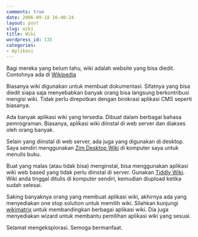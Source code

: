 ```yaml
---
comments: true
date: 2006-09-18 16:40:24
layout: post
slug: wiki
title: Wiki
wordpress_id: 135
categories:
- Aplikasi
---
```


Bagi mereka yang belum tahu, wiki adalah website yang bisa diedit. Contohnya ada di [Wikipedia][]

Biasanya wiki digunakan untuk membuat dokumentasi. Sifatnya yang bisa diedit siapa saja menyebabkan banyak orang bisa langsung berkontribusi mengisi wiki. Tidak perlu direpotkan dengan birokrasi aplikasi CMS seperti biasanya. 



Ada banyak aplikasi wiki yang tersedia. Dibuat dalam berbagai bahasa pemrograman. Biasanya, aplikasi wiki diinstal di web server dan diakses oleh orang banyak. 

Selain yang diinstal di web server, ada juga yang digunakan di desktop. Saya sendiri menggunakan [Zim Desktop Wiki][] di komputer saya untuk menulis buku. 

Buat yang malas (atau tidak bisa) menginstal, bisa menggunakan aplikasi wiki web based yang tidak perlu diinstal di server. Gunakan [Tiddly Wiki][]. Wiki anda tinggal ditulis di komputer sendiri, kemudian diupload ketika sudah selesai.

Saking banyaknya orang yang membuat aplikasi wiki, akhirnya ada yang menyediakan one stop solution untuk memilih wiki. Silahkan kunjungi [wikimatrix] untuk membandingkan berbagai aplikasi wiki. Dia juga menyediakan wizard untuk membantu pemilihan aplikasi wiki yang sesuai. 

Selamat mengeksplorasi. Semoga bermanfaat. 

[Wikipedia]: http://www.wikipedia.org "Bapak moyangnya wiki"
[Zim Desktop Wiki]: http://zoidberg.student.utwente.nl/zim/ "Homepage Zim"
[Tiddly Wiki]: http://www.tiddlywiki.com/ "Standalone Web based Wiki"
[wikimatrix]: http://www.wikimatrix.org "Wiki Matrix, bandingkan dan pilih wiki favorit"
